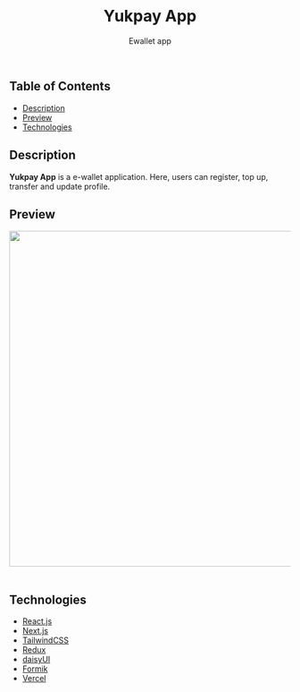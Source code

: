 <div align="center">
  <br>
  <h1><strong>Yukpay App</strong></h1>
  <p>Ewallet app</p>
  <br>

  <!-- [**View the Web App**](https://exceltodynamodbjson.vercel.app) -->
</div>

## Table of Contents
- [Description](#description)
- [Preview](#preview)
- [Technologies](#technologies)

## Description
**Yukpay App** is a e-wallet application. Here, users can register, top up, transfer and update profile.

## Preview
  <div>
   <img src="https://res.cloudinary.com/dc5ywapd9/image/upload/v1675397366/homepage_yukpay_t6yxhl.jpg" width="600">
  </div>
 <br>
 

## Technologies
-   [React.js](https://reactjs.org/)
-   [Next.js](https://nextjs.org/)
-   [TailwindCSS](https://tailwindcss.com/)
-   [Redux](https://redux-toolkit.js.org/)
-   [daisyUI](https://daisyui.com/)
-   [Formik](https://formik.org/)
-   [Vercel](https://vercel.com/)
